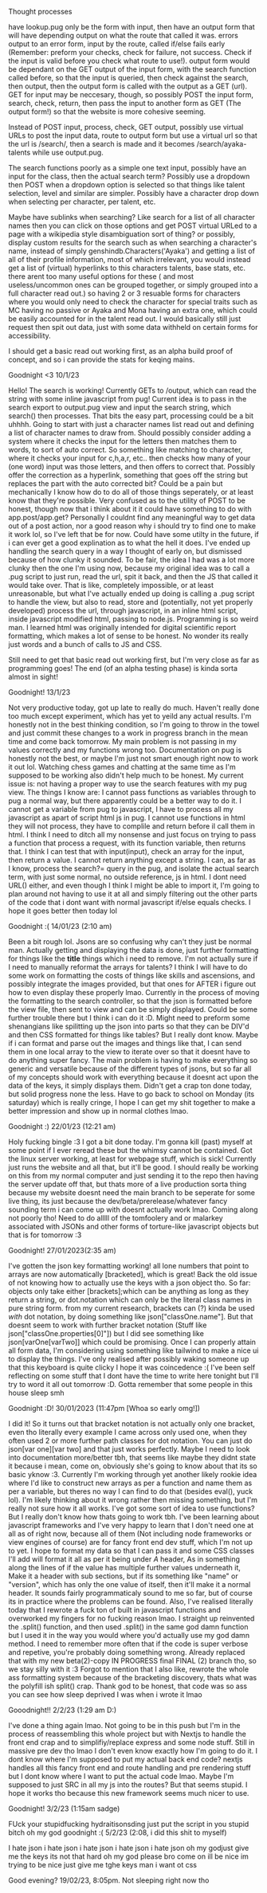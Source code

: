 Thought processes

have lookup.pug only be the form with input, then have an output form that will have depending output on what the route that called it was. errors output to an error form, input by
the route, called if/else fails early (Remember: preform your checks, check for failure, not success. Check if the input is valid before you check what route to use!). output form
would be dependant on the GET output of the input form, with the search function called before, so that the input is queried, then check against the search, then output, then the
output form is called with the output as a GET (url). GET for input may be neccesary, though, so possibly POST the input form, search, check, return, then pass the input to another
form as GET (The output form!) so that the website is more cohesive seeming.

Instead of POST input, process, check, GET output, possibly use virtual URLs to post the input data, route to output form but use a virtual url so that the url is /search/, then a
search is made and it becomes /search/ayaka-talents while use output.pug.

The search functions poorly as a simple one text input, possibly have an input for the class, then the actual search term? Possibly use a dropdown then POST when a dropdown option
is selected so that things like talent selection, level and similar are simpler. Possibly have a character drop down when selecting per character, per talent, etc.

Maybe have sublinks when searching? Like search for a list of all character names then you can click on those options and get POST virtual URLed to a page with a wikipedia style
disambiguation sort of thing? or possibly, display custom results for the search such as when searching a character's name, instead of simply genshindb.Characters('Ayaka') and getting
a list of all of their profile information, most of which irrelevant, you would instead get a list of (virtual) hyperlinks to this characters talents, base stats, etc.
there arent too many useful options for these ( and most useless/uncommon ones can be grouped together, or simply grouped into a full character read out.) so having 2 or 3 resuable
forms for characters where you would only need to check the character for special traits such as MC having no passive or Ayaka and Mona having an extra one, which could be easily
accounted for in the talent read out. I would basically still just request then spit out data, just with some data withheld on certain forms for accessibility.

I should get a basic read out working first, as an alpha build proof of concept, and so i can provide the stats for keqing mains.

Goodnight <3 10/1/23

Hello! The search is working! Currently GETs to /output, which can read the string with some inline javascript from pug! Current idea is to pass in the search export to output.pug view and input the search string, which search() then processes. That bits the easy part, processing could be a bit uhhhh. Going to start with just a character names list read out and defining a list of character names to draw from. Should possibly consider adding a system where it checks the input for the letters then matches them to words, to sort of auto correct. So something like matching to character, where it checks your input for c,h,a,r, etc.. then checks how many of your (one word) input was those letters, and then offers to correct that. Possibly offer the correction as a hyperlink, something that goes off the string but replaces the part with the auto corrected bit? Could be a pain but mechanically I know how do to do all of those things seperately, or at least know that they're possible.
Very confused as to the utility of POST to be honest, though now that i think about it it could have something to do with app.post/app.get? Personally I couldnt find any meaningful way to get data out of a post action, nor a good reason why i should try to find one to make it work lol, so I've left that be for now. Could have some utilty in the future, if i can ever get a good explination as to what the hell it does.
I've ended up handling the search query in a way I thought of early on, but dismissed because of how clunky it sounded. To be fair, the idea I had was a lot more clunky then the one I'm using now, because my original idea was to call a .pug script to just run, read the url, spit it back, and then the JS that called it would take over. That is like, completely impossible, or at least unreasonable, but what I've actually ended up doing is calling a .pug script to handle the view, but also to read, store and (potentially, not yet properly developed) process the url, through javascript, in an inline html script, inside javascript modified html, passing to node.js. Programming is so weird man. I learned html was originally intended for digital scientific report formatting, which makes a lot of sense to be honest. No wonder its really just words and a bunch of calls to JS and CSS.

Still need to get that basic read out working first, but I'm very close as far as programming goes! The end (of an alpha testing phase) is kinda sorta almost in sight!

Goodnight! 13/1/23

Not very productive today, got up late to really do much. Haven't really done too much except experiment, which has yet to yeild any actual results. I'm honestly not in the best thinking condition, so I'm going to throw in the towel and just commit these changes to a work in progress branch in the mean time and come back tomorrow. My main problem is not passing in my values correctly and my functions wrong too. Documentation on pug is honestly not the best, or maybe I'm just not smart enough right now to work it out lol. Watching chess games and chatting at the same time as I'm supposed to be working also didn't help much to be honest.
My current issue is: not having a proper way to use the search features with my pug view. The things I know are: I cannot pass functions as variables through to pug a normal way, but there apparently could be a better way to do it. I cannot get a variable from pug to javascript, I have to process all my javascript as apart of script html js in pug. I cannot use functions in html they will not process, they have to complile and return before iI call them in html. I think I need to ditch all my nonsense and just focus on trying to pass a function that process a request, with its function variable, then returns that. I think I can test that with input(input),
check an array for the input, then return a value. I cannot return anything except a string. I can, as far as I know, process the search?= query in the pug, and isolate the actual search term, with just some normal, no outside reference, js in html. I dont need URL() either, and even though I think I might be able to import it, I'm going to plan around not having to use it at all and simply filtering out the other parts of the code that i dont want with normal javascript if/else equals checks.
I hope it goes better then today lol

Goodnight :( 14/01/23 (2:10 am)

Been a bit rough lol. Jsons are so confusing why can't they just be normal man. Actually getting and displaying the data is done, just further formatting for things like the **title** things which i need to remove. I'm not actually sure if I need to manually reformat the arrays for talents? I think I will have to do some work on formatting the costs of things like skills and ascensions, and possibly integrate the images provided, but that ones for AFTER i figure out how to even display these properly lmao. Currently in the process of moving the formatting to the search controller, so that the json is formatted before the view file, then sent to view and can be simply displayed. Could be some further trouble there but I think i can do it :D. Might need to preform some shenangians like spilitting up the json into parts so that they can be DIV'd and then CSS formatted for things like tables? But I really dont know. Maybe if i can format and parse out the images and things like that, I can send them in one local array to the view to iterate over so that it doesnt have to do anything super fancy. The main problem is having to make everything so generic and versatile because of the different types of jsons, but so far all of my concepts should work with everything because it doesnt act upon the data of the keys, it simply displays them. Didn't get a crap ton done today, but solid progress none the less. Have to go back to school on Monday (its saturday) which is really cringe, I hope I can get my shit together to make a better impression and show up in normal clothes lmao.

Goodnight :) 22/01/23 (12:21 am)

Holy fucking bingle :3 I got a bit done today. I'm gonna kill (past) myself at some point if I ever reread these but the whimsy cannot be contained. Got the linux server working, at least for webpage stuff, which is sick! Currently just runs the website and all that, but it'll be good. I should really be working on this from my normal computer and just sending it to the repo then having the server update off that, but thats more of a live production sorta thing because my website doesnt need the main branch to be seperate for some live thing, its just because the dev/beta/prerelease/whatever fancy sounding term i can come up with doesnt actually work lmao. Coming along not poorly tho! Need to do alllll of the tomfoolery and or malarkey associated with JSONs and other forms of torture-like javascript objects but that is for tomorrow :3

Goodnight! 27/01/2023(2:35 am)

I've gotten the json key formatting working! all lone numbers that point to arrays are now automatically [bracketed], which is great! Back the old issue of not knowing how to actually use the keys with a json object tho. So far: objects only take either [brackets];which can be anything as long as they return a string, or dot.notation which can only be the literal class names in pure string form. from my current research, brackets can (?) kinda be used _with_ dot notation, by doing something like json["classOne.name"]. But that doesnt seem to work with further bracket notation (Stuff like json["classOne.properties[0]"]) but I did see something like json[varOne[varTwo]] which could be promising. Once I can properly attain all form data, I'm considering using something like tailwind to make a nice ui to display the things. I've only realised after possibly waking someone up that this keyboard is quite clicky I hope it was coincedence :( I've been self reflecting on some stuff that I dont have the time to write here tonight but I'll try to word it all out tomorrow :D. Gotta remember that some people in this house sleep smh

Goodnight :D! 30/01/2023 (11:47pm [Whoa so early omg!])

I did it! So it turns out that bracket notation is not actually only one bracket, even tho literally every example I came across only used one, when they often used 2 or more further path classes for dot notation. You can just do json[var one][var two] and that just works perfectly. Maybe I need to look into documentation more/better tbh, that seems like maybe they didnt state it because i mean, come on, obviously she's going to know about that its so basic yknow :3. Currently I'm working through yet another likely rookie idea where I'd like to construct new arrays as per a function and name them as per a variable, but theres no way I can find to do that (besides eval(), yuck lol). I'm likely thinking about it wrong rather then missing something, but I'm really not sure how it all works. I've got some sort of idea to use functions? But I really don't know how thats going to work tbh. I've been learning about javascript frameworks and I've very happy to learn that I don't need one at all as of right now, because all of them (Not including node frameworks or view engines of course) are for fancy front end dev stuff, which I'm not up to yet. I hope to format my data so that I can pass it and some CSS classes I'll add will format it all as per it being under _A_ header, As in something along the lines of if the value has multiple further values underneath it, Make it a header with sub sections, but if its something like "name" or "version", which has only the one value of itself, then it'll make it a normal header. It sounds fairly programmaticaly sound to me so far, but of course its in practice where the problems can be found. Also, I've realised literally today that I rewrote a fuck ton of built in javascript functions and overworked my fingers for no fucking reason lmao. I straight up reinvented the .split() function, and then used .split() in the same god damn function but I used it in the way you would where you'd actually use my god damn method. I need to remember more often that if the code is super verbose and repetive, you're probably doing something wrong. Already replaced that with my new beta(2)-copy IN PROGRESS final FINAL (2) branch tho, so we stay silly with it :3
Forgot to mention that I also like, rewrote the whole ass formatting system because of the bracketing discovery, thats what was the polyfill ish split() crap. Thank god to be honest, that code was so ass you can see how sleep deprived I was when i wrote it lmao

Gooodnight!! 2/2/23 (1:29 am D:)

I've done a thing again lmao. Not going to be in this push but I'm in the process of reassembling this whole project but with Nextjs to handle the front end crap and to simplifiy/replace express and some node stuff. Still in massive pre dev tho lmao I don't even know exactly how I'm going to do it. I dont know where I'm supposed to put my actual back end code? nextjs handles all this fancy front end and route handling and pre rendering stuff but I dont know where I want to put the actual code lmao. Maybe I'm supposed to just SRC in all my js into the routes? But that seems stupid. I hope it works tho because this new framework seems much nicer to use.

Goodnight! 3/2/23 (1:15am sadge)

FUck your stupidfucking hydraitisonsding just put the script in you stupid bitch oh my god
goodnight :( 5/2/23 (2:08, i did this shit to myself)


I hate json i hate json i hate json i hate json i hate json oh my godjust give me the keys its not that hard oh my god please bro come on ill be nice im trying to be nice just give me tghe keys man i want ot css 

Good evening? 19/02/23, 8:05pm. Not sleeping right now tho